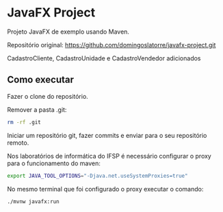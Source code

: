# JavaFX Project
Projeto JavaFX de exemplo usando Maven.

Repositório original: https://github.com/domingoslatorre/javafx-project.git

CadastroCliente, CadastroUnidade e CadastroVendedor adicionados

## Como executar

Fazer o clone do repositório.

Remover a pasta .git:
```bash
rm -rf .git
```

Iniciar um repositório git, fazer commits e enviar para o seu repositório remoto.


Nos laboratórios de informática do IFSP é necessário configurar o proxy para o funcionamento do maven:

```bash
export JAVA_TOOL_OPTIONS="-Djava.net.useSystemProxies=true"
```

No mesmo terminal que foi configurado o proxy executar o comando:
```bash
./mvnw javafx:run
```

